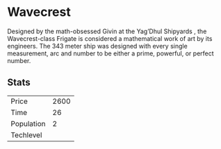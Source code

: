 # Wavecrest

Designed by the math-obsessed Givin at the Yag’Dhul Shipyards , the Wavecrest-class Frigate is considered a mathematical work of art by its engineers. The 343 meter ship was designed with every single measurement, arc and number to be either a prime, powerful, or perfect number.

## Stats

<table>
    <tr>
        <td>Price</td>
        <td>2600</td>
    </tr>
    <tr>
        <td>Time</td>
        <td>26</td>
    </tr>
    <tr>
        <td>Population</td>
        <td>2</td>
    </tr>
    <tr>
        <td>Techlevel</td>
        <td></td>
    </tr>
</table>
